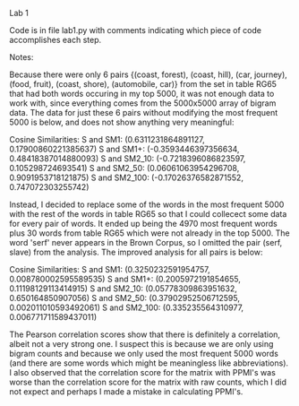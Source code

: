 Lab 1

Code is in file lab1.py with comments indicating which piece of code accomplishes each step.

Notes:

Because there were only 6 pairs {(coast, forest), (coast, hill), (car, journey), (food, fruit), (coast, shore), (automobile, car)} from the set in table RG65 that had both words occuring in my top 5000, it was not enough data to work with, since everything comes from the 5000x5000 array of bigram data. The data for just these 6 pairs without modifying the most frequent 5000 is below, and does not show anything very meaningful:

Cosine Similarities:
S and SM1:  (0.6311231864891127, 0.17900860221385637)
S and SM1+:  (-0.3593446397356634, 0.48418387014880093)
S and SM2_10:  (-0.7218396086823597, 0.105298724693541)
S and SM2_50:  (0.06061063954296708, 0.9091953718121875)
S and SM2_100:  (-0.17026376582871552, 0.747072303255742)


Instead, I decided to replace some of the words in the most frequent 5000 with the rest of the words in table RG65 so that I could collecect some data for every pair of words. It ended up being the 4970 most frequent words plus 30 words from table RG65 which were not already in the top 5000. The word 'serf' never appears in the Brown Corpus, so I omitted the pair (serf, slave) from the analysis. The improved analysis for all pairs is below:

Cosine Similarities:
S and SM1:  (0.3250232591954757, 0.008780002595589535)
S and SM1+:  (0.2005972191854655, 0.11198129113414915)
S and SM2_10:  (0.05778309863951632, 0.650164850907056)
S and SM2_50:  (0.37902952506712595, 0.002011010593492061)
S and SM2_100:  (0.335235564310977, 0.006771711589437011)


The Pearson correlation scores show that there is definitely a correlation, albeit not a very strong one. I suspect this is because we are only using bigram counts and because we only used the most frequent 5000 words (and there are some words which might be meaningless like abbreviations). I also observed that the correlation score for the matrix with PPMI's was worse than the correlation score for the matrix with raw counts, which I did not expect and perhaps I made a mistake in calculating PPMI's.
